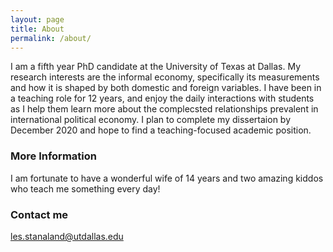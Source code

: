 ```yaml
---
layout: page
title: About
permalink: /about/
---
```


I am a fifth year PhD candidate at the University of Texas at Dallas. My research interests are the informal economy, specifically its measurements and how it is shaped by both domestic and foreign variables. I have been in a teaching role for 12 years, and enjoy the daily interactions with students as I help them learn more about the complecsted relationships prevalent in international political economy. I plan to complete my dissertaion by December 2020 and hope to find a teaching-focused academic position.

### More Information

I am fortunate to have a wonderful wife of 14 years and two amazing kiddos who teach me something every day!

### Contact me

[les.stanaland@utdallas.edu](mailto:email@domain.com)
